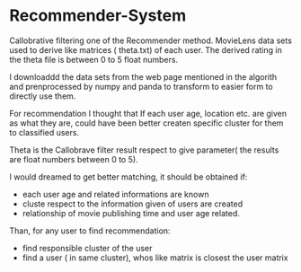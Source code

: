 # Recommender-System

Callobrative filtering one of the Recommender method. MovieLens data sets used to derive like matrices ( theta.txt) of each user. The derived rating in the theta file is between 0 to 5 float numbers.

I downloaddd the data sets from the web page mentioned in the algorith and prenprocessed by numpy and panda to transform to easier form to directly use them. 

For recommendation I thought that If each user age, location etc. are given as what they are, could have been better createn specific cluster for them to classified users. 

Theta is the Callobrave filter result respect to give parameter( the results are float numbers between 0 to 5). 

I would dreamed to get better matching, it should be obtained if:

- each user age and related informations are known
- cluste respect to the information given of users are created 
- relationship of movie publishing time and user age related.

Than, for any user to find recommendation:
- find responsible cluster of the user
- find a user ( in same cluster), whos like matrix is closest the user matrix
